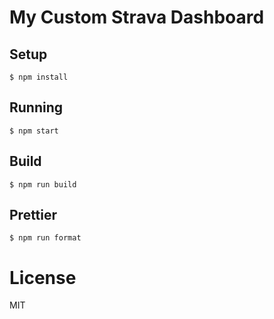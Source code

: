 # My Custom Strava Dashboard

## Setup

```
$ npm install
```

## Running

```
$ npm start
```

## Build

```
$ npm run build
```

## Prettier

```
$ npm run format
```

# License

MIT

